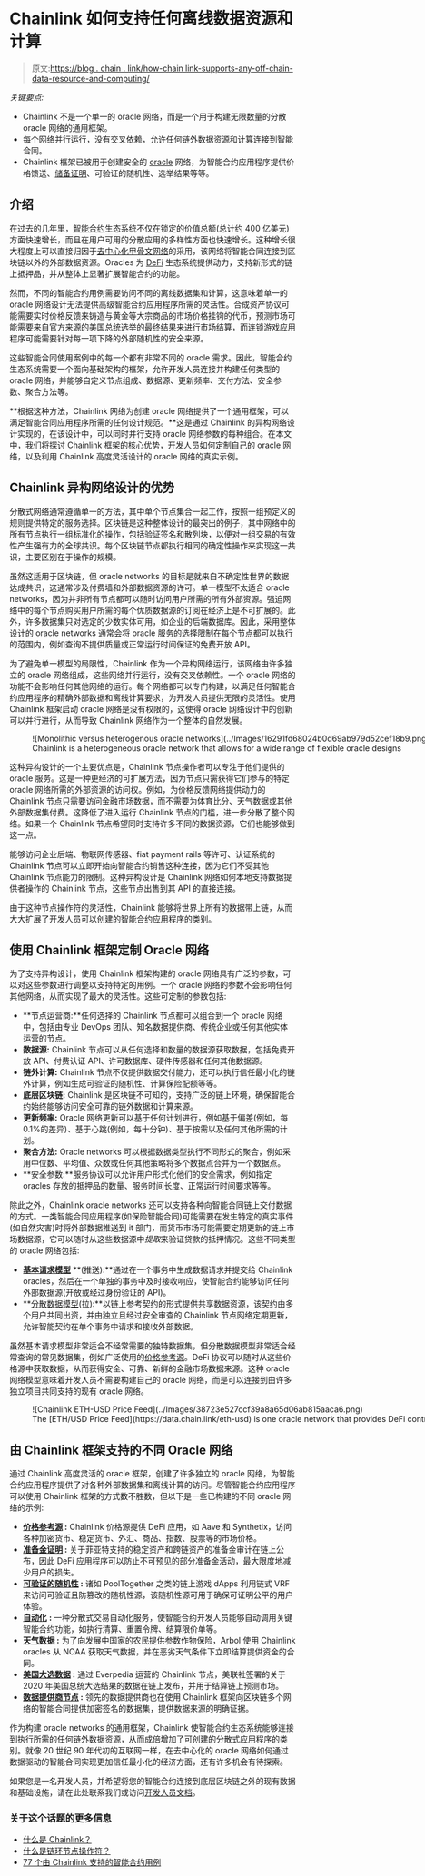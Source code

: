 # Chainlink 如何支持任何离线数据资源和计算

> 原文:[https://blog . chain . link/how-chain link-supports-any-off-chain-data-resource-and-computing/](https://blog.chain.link/how-chainlink-supports-any-off-chain-data-resource-and-computation/)

*关键要点:*

*   Chainlink 不是一个单一的 oracle 网络，而是一个用于构建无限数量的分散 oracle 网络的通用框架。
*   每个网络并行运行，没有交叉依赖，允许任何链外数据资源和计算连接到智能合同。
*   Chainlink 框架已被用于创建安全的 [oracle](https://chain.link/education/blockchain-oracles) 网络，为智能合约应用程序提供价格馈送、[储备证明](https://chain.link/proof-of-reserve)、可验证的随机性、选举结果等等。

## 介绍

在过去的几年里，[智能合约](https://chain.link/education/smart-contracts)生态系统不仅在锁定的价值总额(总计约 400 亿美元)方面快速增长，而且在用户可用的分散应用的多样性方面也快速增长。这种增长很大程度上可以直接归因于[去中心化甲骨文网络](https://blog.chain.link/what-is-the-blockchain-oracle-problem/)的采用，该网络将智能合同连接到区块链以外的外部数据资源。Oracles 为 [DeFi](https://chain.link/education/defi) 生态系统提供动力，支持新形式的链上抵押品，并从整体上显著扩展智能合约的功能。

然而，不同的智能合约用例需要访问不同的离线数据集和计算，这意味着单一的 oracle 网络设计无法提供高级智能合约应用程序所需的灵活性。合成资产协议可能需要实时价格反馈来铸造与黄金等大宗商品的市场价格挂钩的代币，预测市场可能需要来自官方来源的美国总统选举的最终结果来进行市场结算，而连锁游戏应用程序可能需要针对每一项下降的外部随机性的安全来源。

这些智能合同使用案例中的每一个都有非常不同的 oracle 需求。因此，智能合约生态系统需要一个面向基础架构的框架，允许开发人员连接并构建任何类型的 oracle 网络，并能够自定义节点组成、数据源、更新频率、交付方法、安全参数、聚合方法等。

**根据这种方法，Chainlink 网络为创建 oracle 网络提供了一个通用框架，可以满足智能合同应用程序所需的任何设计规范。**这是通过 Chainlink 的异构网络设计实现的，在该设计中，可以同时并行支持 oracle 网络参数的每种组合。在本文中，我们将探讨 Chainlink 框架的核心优势，开发人员如何定制自己的 oracle 网络，以及利用 Chainlink 高度灵活设计的 oracle 网络的真实示例。

## Chainlink 异构网络设计的优势

分散式网络通常遵循单一的方法，其中单个节点集合一起工作，按照一组预定义的规则提供特定的服务选择。区块链是这种整体设计的最突出的例子，其中网络中的所有节点执行一组标准化的操作，包括验证签名和散列块，以便对一组交易的有效性产生强有力的全球共识。每个区块链节点都执行相同的确定性操作来实现这一共识，主要区别在于操作的规模。

虽然这适用于区块链，但 oracle networks 的目标是就来自不确定性世界的数据达成共识，这通常涉及付费墙和外部数据资源的许可。单一模型不太适合 oracle networks，因为并非所有节点都可以随时访问用户所需的所有外部资源。强迫网络中的每个节点购买用户所需的每个优质数据源的订阅在经济上是不可扩展的。此外，许多数据集只对选定的少数实体可用，如企业的后端数据库。因此，采用整体设计的 oracle networks 通常会将 oracle 服务的选择限制在每个节点都可以执行的范围内，例如查询不提供质量或正常运行时间保证的免费开放 API。

为了避免单一模型的局限性，Chainlink 作为一个异构网络运行，该网络由许多独立的 oracle 网络组成，这些网络并行运行，没有交叉依赖性。一个 oracle 网络的功能不会影响任何其他网络的运行。每个网络都可以专门构建，以满足任何智能合约应用程序的精确外部数据和离线计算要求，为开发人员提供无限的灵活性。使用 Chainlink 框架启动 oracle 网络是没有权限的，这使得 oracle 网络设计中的创新可以并行进行，从而导致 Chainlink 网络作为一个整体的自然发展。

<figure id="attachment_1615" aria-describedby="caption-attachment-1615" style="width: 2000px" class="wp-caption aligncenter">![Monolithic versus heterogenous oracle networks](../Images/16291fd68024b0d69ab979d52cef18b9.png)

<figcaption id="caption-attachment-1615" class="wp-caption-text">Chainlink is a heterogeneous oracle network that allows for a wide range of flexible oracle designs</figcaption>

</figure>

这种异构设计的一个主要优点是，Chainlink 节点操作者可以专注于他们提供的 oracle 服务。这是一种更经济的可扩展方法，因为节点只需获得它们参与的特定 oracle 网络所需的外部资源的访问权。例如，为价格反馈网络提供动力的 Chainlink 节点只需要访问金融市场数据，而不需要为体育比分、天气数据或其他外部数据集付费。这降低了进入运行 Chainlink 节点的门槛，进一步分散了整个网络。如果一个 Chainlink 节点希望同时支持许多不同的数据资源，它们也能够做到这一点。

能够访问企业后端、物联网传感器、fiat payment rails 等许可、认证系统的 Chainlink 节点可以立即开始向智能合约销售这种连接，因为它们不受其他 Chainlink 节点能力的限制。这种异构设计是 Chainlink 网络如何本地支持数据提供者操作的 Chainlink 节点，这些节点出售到其 API 的直接连接。

由于这种节点操作符的灵活性，Chainlink 能够将世界上所有的数据带上链，从而大大扩展了开发人员可以创建的智能合约应用程序的类别。

## 使用 Chainlink 框架定制 Oracle 网络

为了支持异构设计，使用 Chainlink 框架构建的 oracle 网络具有广泛的参数，可以对这些参数进行调整以支持特定的用例。一个 oracle 网络的参数不会影响任何其他网络，从而实现了最大的灵活性。这些可定制的参数包括:

*   **节点运营商:**任何选择的 Chainlink 节点都可以组合到一个 oracle 网络中，包括由专业 DevOps 团队、知名数据提供商、传统企业或任何其他实体运营的节点。
*   **数据源:** Chainlink 节点可以从任何选择和数量的数据源获取数据，包括免费开放 API、付费认证 API、许可数据库、硬件传感器和任何其他数据源。
*   **链外计算:** Chainlink 节点不仅提供数据交付能力，还可以执行信任最小化的链外计算，例如生成可验证的随机性、计算保险配额等等。
*   **底层区块链:** Chainlink 是区块链不可知的，支持广泛的链上环境，确保智能合约始终能够访问安全可靠的链外数据和计算来源。
*   **更新频率:** Oracle 网络更新可以基于任何计划进行，例如基于偏差(例如，每 0.1%的差异)、基于心跳(例如，每十分钟)、基于按需以及任何其他所需的计划。
*   **聚合方法:** Oracle networks 可以根据数据类型执行不同形式的聚合，例如采用中位数、平均值、众数或任何其他策略将多个数据点合并为一个数据点。
*   **安全参数:**服务协议可以允许用户形式化他们的安全需求，例如指定 oracles 存放的抵押品的数量、服务时间长度、正常运行时间要求等等。

除此之外，Chainlink oracle networks 还可以支持各种向智能合同链上交付数据的方式。一类智能合同应用程序(如保险智能合同)可能需要在发生特定的真实事件(如自然灾害)时将外部数据推送到 it 部门，而货币市场可能需要定期更新的链上市场数据源，它可以随时从这些数据源中*提取*来验证贷款的抵押情况。这些不同类型的 oracle 网络包括:

*   [**基本请求模型**](https://docs.chain.link/docs/architecture-request-model) **(推送):**通过在一个事务中生成数据请求并提交给 Chainlink oracles，然后在一个单独的事务中及时接收响应，使智能合约能够访问任何外部数据源(开放或经过身份验证的 API)。
*   **[分散数据模型](https://docs.chain.link/docs/architecture-decentralized-model)(拉):**以链上参考契约的形式提供共享数据资源，该契约由多个用户共同出资，并由独立且经过安全审查的 Chainlink 节点网络定期更新，允许智能契约在单个事务中请求和接收外部数据。

虽然基本请求模型非常适合不经常需要的独特数据集，但分散数据模型非常适合经常查询的常见数据集，例如广泛使用的[价格参考源](https://data.chain.link)。DeFi 协议可以随时从这些价格源中获取数据，从而获得安全、可靠、新鲜的金融市场数据来源。这种 oracle 网络模型意味着开发人员不需要构建自己的 oracle 网络，而是可以连接到由许多独立项目共同支持的现有 oracle 网络。

<figure id="attachment_2241" aria-describedby="caption-attachment-2241" style="width: 1723px" class="wp-caption aligncenter">![Chainlink ETH-USD Price Feed](../Images/38723e527ccf39a8a65d06ab815aaca6.png)

<figcaption id="caption-attachment-2241" class="wp-caption-text">The [ETH/USD Price Feed](https://data.chain.link/eth-usd) is one oracle network that provides DeFi contracts with the market-wide price of Ether</figcaption>

</figure>

## 由 Chainlink 框架支持的不同 Oracle 网络

通过 Chainlink 高度灵活的 oracle 框架，创建了许多独立的 oracle 网络，为智能合约应用程序提供了对各种外部数据集和离线计算的访问。尽管智能合约应用程序可以使用 Chainlink 框架的方式数不胜数，但以下是一些已构建的不同 oracle 网络的示例:

*   **[价格参考源](https://data.chain.link) :** Chainlink 价格源提供 DeFi 应用，如 Aave 和 Synthetix，访问各种加密货币、稳定货币、外汇、商品、指数、股票等的市场价格。
*   **[准备金证明](https://blog.chain.link/chainlink-proof-of-reserve-bringing-transparency-to-defi-collateral/) :** 关于菲亚特支持的稳定资产和跨链资产的准备金审计在链上公布，因此 DeFi 应用程序可以防止不可预见的部分准备金活动，最大限度地减少用户的损失。
*   **[可验证的随机性](https://blog.chain.link/chainlink-vrf-on-chain-verifiable-randomness/) :** 诸如 PoolTogether 之类的链上游戏 dApps 利用链式 VRF 来访问可验证且防篡改的随机性源，该随机性源可用于确保可证明公平的用户体验。
*   **[自动化](https://chain.link/automation)** **:** 一种分散式交易自动化服务，使智能合约开发人员能够自动调用关键智能合约功能，如执行清算、重置令牌、结算限价单等。
*   **[天气数据](https://arbolmarket.medium.com/businesses-and-farmers-can-now-hedge-weather-risk-through-the-arbol-platform-and-chainlink-data-d6f36506146c) :** 为了向发展中国家的农民提供参数作物保险，Arbol 使用 Chainlink oracles 从 NOAA 获取天气数据，并在恶劣天气条件下立即结算提供资金的合同。
*   **[美国大选数据](https://everipedia.org/blog/everipedia-launches-chainlink-node-to-bring-us-election-results-onto-the-blockchain) :** 通过 Everpedia 运营的 Chainlink 节点，美联社签署的关于 2020 年美国总统大选结果的数据在链上发布，并用于结算链上预测市场。
*   **[数据提供商节点](https://blog.chain.link/easily-sell-your-apis-and-data-to-any-blockchain-via-chainlink/) :** 领先的数据提供商也在使用 Chainlink 框架向区块链多个网络的智能合同提供加密签名的数据集，提供数据来源的明确证据。

作为构建 oracle networks 的通用框架，Chainlink 使智能合约生态系统能够连接到执行所需的任何链外数据资源，从而成倍增加了可创建的分散式应用程序的类别。就像 20 世纪 90 年代初的互联网一样，在去中心化的 oracle 网络如何通过数据驱动的智能合同实现更加信任最小化的经济方面，还有许多机会有待探索。

如果您是一名开发人员，并希望将您的智能合约连接到底层区块链之外的现有数据和基础设施，请在此处联系我们或访问[开发人员文档](https://docs.chain.link)。

### 关于这个话题的更多信息

*   [什么是 Chainlink？](https://blog.chain.link/what-is-chainlink/)
*   [什么是链环节点操作符？](https://blog.chain.link/what-is-a-chainlink-node-operator/)
*   [77 个由 Chainlink 支持的智能合约用例](https://blog.chain.link/44-ways-to-enhance-your-smart-contract-with-chainlink/)
